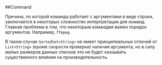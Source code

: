 ##Command

Причина, по которой команда работает с аргументами в виде строки, заключается в некоторых сложностях интерпретации для команд.
Главная проблема в том, что некоторым командам важен порядок аргументов. Например, `ffmpeg`.

В таком случае `SortedSet<String>` не имеет принципиальных отличий от `List<String>` (кроме скорости проверки) наличия аргумента,
но в силу малых размеров данных списков это не будет оказывать существенного влияния на производительность.